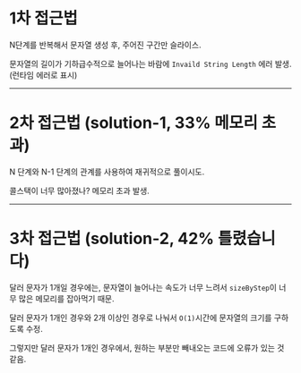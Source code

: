 # 1차 접근법

N단계를 반복해서 문자열 생성 후, 주어진 구간만 슬라이스.

문자열의 길이가 기하급수적으로 늘어나는 바람에 `Invaild String Length` 에러 발생. (런타임 에러로 표시)

---

# 2차 접근법 (solution-1, 33% 메모리 초과)

N 단계와 N-1 단계의 관계를 사용하여 재귀적으로 풀이시도.

콜스택이 너무 많아졌나? 메모리 초과 발생.

---

# 3차 접근법 (solution-2, 42% 틀렸습니다)

달러 문자가 1개일 경우에는, 문자열이 늘어나는 속도가 너무 느려서 `sizeByStep`이 너무 많은 메모리를 잡아먹기 때문.

달러 문자가 1개인 경우와 2개 이상인 경우로 나눠서 `O(1)`시간에 문자열의 크기를 구하도록 수정.

그렇지만 달러 문자가 1개인 경우에서, 원하는 부분만 빼내오는 코드에 오류가 있는 것 같음.
